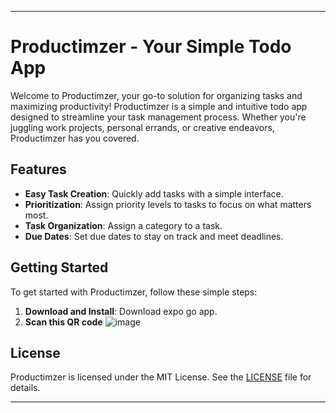 
---

# Productimzer - Your Simple Todo App

Welcome to Productimzer, your go-to solution for organizing tasks and maximizing productivity! Productimzer is a simple and intuitive todo app designed to streamline your task management process. Whether you're juggling work projects, personal errands, or creative endeavors, Productimzer has you covered.

## Features

- **Easy Task Creation**: Quickly add tasks with a simple interface.<br>
- **Prioritization**: Assign priority levels to tasks to focus on what matters most.<br>
- **Task Organization**: Assign a category to a task.<br>
- **Due Dates**: Set due dates to stay on track and meet deadlines.<br>

## Getting Started

To get started with Productimzer, follow these simple steps:

1. **Download and Install**: Download expo go app.<br>
2. **Scan this QR code**
   ![image](https://github.com/DylanPatel401/Productimizer/assets/150633029/10c0daf7-2f77-43d2-8e19-0dc5325953a7)

## License

Productimzer is licensed under the MIT License. See the [LICENSE](LICENSE) file for details.<br>

---
